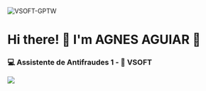 ![VSOFT-GPTW](https://github.com/agnesaguiarr/agnesaguiarr/assets/143709456/ca211a84-1dec-4862-b464-0cecafaaa5e8)

# Hi there! 👋 I'm AGNES AGUIAR 🐼
### :computer: Assistente de Antifraudes 1 - :pushpin: VSOFT 







<div> 
 <!-- <a href = "mailto:agnes.aguiar@vsoft.com.br"><img src="https://img.shields.io/badge/-Gmail-%23333?style=for-the-badge&logo=gmail&logoColor=white" target="_blank"></a> -->
  <a href="https://www.linkedin.com/in/agnesaguiar/" target="_blank"><img src="https://img.shields.io/badge/-LinkedIn-%230077B5?style=for-the-badge&logo=linkedin&logoColor=white" target="_blank"></a> 
</div>
